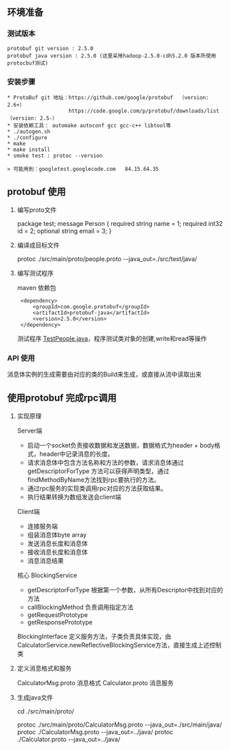 
## 环境准备

### 测试版本

	protobuf git version : 2.5.0
	protobuf java version : 2.5.0 (这里采用hadoop-2.5.0-cdh5.2.0 版本所使用protocbuf测试)

### 安装步骤

	* ProtoBuf git 地址：https://github.com/google/protobuf  （version: 2.6+）
		                https://code.google.com/p/protobuf/downloads/list  （version: 2.5-）
	* 安装依赖工具： automake autoconf gcc gcc-c++ libtool等
	* ./autogen.sh
	* ./configure 
	* make
	* make install
	* smoke test : protoc --version

	> 可能用到：googletest.googlecode.com   84.15.64.35

## protobuf 使用

1. 编写proto文件

	package test;
	message Person {
		required string name = 1;
		required int32 id = 2;
		optional string email = 3;
	}
	
2. 编译成目标文件

	protoc ./src/main/proto/people.proto --java_out=./src/test/java/

3. 编写测试程序
	
	maven 依赖包
	
		<dependency>
			<groupId>com.google.protobuf</groupId>
			<artifactId>protobuf-java</artifactId>
			<version>2.5.0</version>
		</dependency>
	
	测试程序
		[TestPeople.java](TestPeople.java)，程序测试类对象的创建,write和read等操作
		
### API 使用
	
消息体实例的生成需要由对应的类的Build来生成，或直接从流中读取出来
	
## 使用protobuf 完成rpc调用

1. 实现原理

	Server端
	
	* 启动一个socket负责接收数据和发送数据，数据格式为header + body格式，header中记录消息的长度。
	* 请求消息体中包含方法名称和方法的参数，请求消息体通过getDescriptorForType 方法可以获得声明类型，通过findMethodByName方法找到rpc要执行的方法。
	* 通过rpc服务的实现类调用rpc对应的方法获取结果。
	* 执行结果转换为数组发送会client端
		
	Client端
	
	* 连接服务端
	* 组装消息体byte array
	* 发送消息长度和消息体
	* 接收消息长度和消息体
	* 消息消息结果
		
	核心 BlockingService
	
	* getDescriptorForType 根据第一个参数，从所有Descriptor中找到对应的方法
	* callBlockingMethod 负责调用指定方法
	* getRequestPrototype
	* getResponsePrototype
			
	BlockingInterface 定义服务方法，子类负责具体实现，由CalculatorService.newReflectiveBlockingService方法，直接生成上述控制类
		

2. 定义消息格式和服务

	CalculatorMsg.proto 消息格式
	Calculator.proto 消息服务

3. 生成java文件
	
	cd ./src/main/proto/
	
	protoc ./src/main/proto/CalculatorMsg.proto --java_out=./src/main/java/
	protoc ./CalculatorMsg.proto --java_out=../java/
	protoc ./Calculator.proto --java_out=../java/
	
